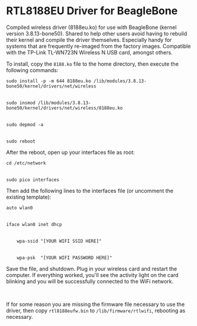 # RTL8188EU Driver for BeagleBone
<p>
Compiled wireless driver (8188eu.ko) for use with BeagleBone (kernel version 3.8.13-bone50). Shared to help other users avoid having to rebuild their kernel and compile the driver themselves. Especially handy for systems that are frequently re-imaged from the factory images. Compatible with the TP-Link TL-WN723N Wireless N USB card, amongst others.
</p>
<p>
To install, copy the <code>8188.ko</code> file to the home directory, then execute the following commands:
<br>
<code>
sudo install -p -m 644 8188eu.ko /lib/modules/3.8.13-bone50/kernel/drivers/net/wireless
</code>
<br>
<code>
sudo insmod /lib/modules/3.8.13-bone50/kernel/drivers/net/wireless/8188eu.ko
</code>
<br>
<code>
sudo depmod -a
</code>
<br>
<code>
sudo reboot
</code>
</p>
<p>
After the reboot, open up your interfaces file as root:
<br>
<code>
cd /etc/network
</code>
<br>
<code>
sudo pico interfaces
</code>
</p>
<p>
Then add the following lines to the interfaces file (or uncomment the existing template):
<br>
<code>
auto wlan0
</code>
<br>
<code>
iface wlan0 inet dhcp
</code>
<br>
<code>
    wpa-ssid "[YOUR WIFI SSID HERE]"
</code>
<br>
<code>
    wpa-psk  "[YOUR WIFI PASSWORD HERE]"
</code>
</p>
<p>
Save the file, and shutdown. Plug in your wireless card and restart the computer. If everything worked, you'll see the activity light on the card blinking and you will be successfully connected to the WiFi network.
</p>
<br>
<p>
If for some reason you are missing the firmware file necessary to use the driver, then copy <code>rtl8188eufw.bin</code> to <code>/lib/firmware/rtlwifi</code>, rebooting as necessary.
</p>
